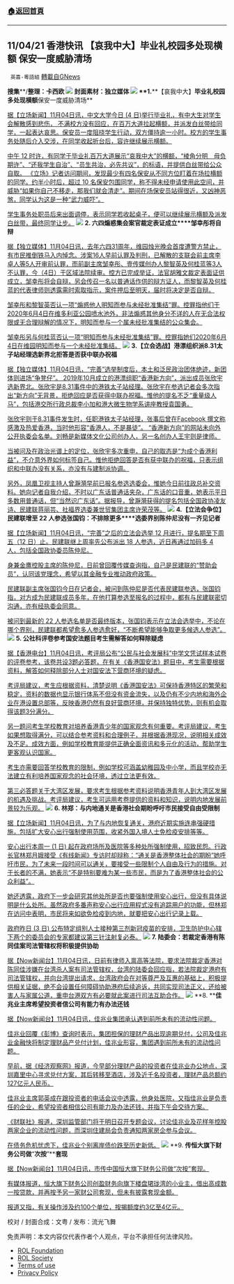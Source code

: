 ###  [:house:返回首頁](https://github.com/ourhimalayas/txt)
---


## 11/04/21 香港快讯 【哀我中大】毕业礼校园多处现横额 保安一度威胁清场
` 英喜-粵語組` [轉載自GNews](https://gnews.org/zh-hans/1638837/)

**搜集****/****整理：卡西欧**
![](https://assets.gnews.org/wp-content/uploads/2021/11/1104fenmian.jpg)
封面素材：独立媒体
![](https://assets.gnews.org/wp-content/uploads/2021/11/Screen-Shot-2021-11-04-at-10.28.49-AM.png)
**1.****【哀我中大】****毕业礼校园多处现横额****保安一度威胁清场**

[据【立场新闻】11月04日讯，中文大学今日 (4 日)举行毕业礼，有中大生对学生会解散感到悲伤， 不满校方没有回应，在百万大道拉起横额，并派发白丝带给同学，一起表达哀思。保安员一度阻挠学生行动，双方僵持逾一小时。校方的学生事务处随后介入交涉，在同学收起折台后，容许继续展示横额。](https://www.thestandnews.com/society/ab哀我中大-畢業禮校園多處現橫額-保安一度威脅清場)

[中午 12 时许，有同学于毕业礼百万大道展示“哀我中大”的横额，“棱角分明　毋负期许”、“还我学生自治”、“员生共治，必先共议”，的标语，并提供白丝带给公众自取。 《立场》记者访问期间，发现最少有四名保安从不同方位盯着在场拉横额的同学。约半小时后，超过 10 名保安包围同学，称不得未经申请使用此空间，并威胁“如果你自己不移走，那我们就会清走”。期间在场保安员站得很近，又凶神恶煞，同学认为这是一种“武力威吓”。](https://www.thestandnews.com/society/ab哀我中大-畢業禮校園多處現橫額-保安一度威脅清場)

[学生事务处职员后来出面调停，表示同学若收起桌子，便可以继续展示横额及派发白丝带，最终同学让步。](https://www.thestandnews.com/society/ab哀我中大-畢業禮校園多處現橫額-保安一度威脅清場)
![](https://assets.gnews.org/wp-content/uploads/2021/11/Screen-Shot-2021-11-04-at-10.28.49-AM.png)
**2. ****六四煽惑集会案****官裁定表证成立****邹幸彤将自辩**

[据【独立媒体】11月04日讯，去年六四31周年，维园烛光晚会首度遭警方禁止，有市民推倒铁马入内悼念。涉案16人早前认罪及判刑，已解散的支联会前主席李卓人等5人开审前认罪，而前副主席邹幸彤、壹传媒创办人黎智英及何桂蓝等3人不认罪，今（4日）于区域法院续审。控方已完成举证，法官胡雅文裁定表面证供成立，邹幸彤将会自辩，另会传召一名以普通话作供的辩方证人，而黎智英及何桂蓝的代表律师则透露需时索取指示，案件押后至明天，届时将决定是否自辩。](https://www.inmediahk.net/node/社運/六四煽惑集會案-官裁定表證成立-鄒幸彤將自辯)

[邹幸彤和黎智英否认一项“煽惑他人明知而参与未经批准集结”罪。控罪指他们于2020年6月4日在维多利亚公园喷水池外，非法煽惑其他身分不详的人在无合法权限或无合理辩解的情况下，明知而参与一个属未经批准集结的公众集会。](https://www.inmediahk.net/node/社運/六四煽惑集會案-官裁定表證成立-鄒幸彤將自辯)

[邹幸彤另与何桂蓝否认一项“明知而参与未经批准集结”罪。控罪指她们2020年6月4日在维园明知而参与一个未经批准集结。](https://www.inmediahk.net/node/社運/六四煽惑集會案-官裁定表證成立-鄒幸彤將自辯)
![](https://assets.gnews.org/wp-content/uploads/2021/11/Screen-Shot-2021-11-04-at-10.28.59-AM.png)
**3.****【立会选战】港漂组织派****8.31****太子站经理选新界北****拒答是否获中联办祝福**

[据【独立媒体】11月04日讯，“完善”选举制度后，本土和泛民政治团体绝迹，新团体则进场“争凳仔”。 2019年10月成立的港漂组职“香港新方向”，派出成员张欣宇选新界北。张欣宇是8.31事件中的港铁太子站经理。张欣宇在参选记者会多次指出“新方向”无背景，拒绝回应是否获得中联办祝福。惟他的提名不乏“重量级人马”，包括港交所行政总裁李小加和港大微生物学系讲座教授袁国勇。](https://www.inmediahk.net/node/政經/【立會選戰】港漂組織派831太子站經理選新界北-拒答是否獲中聯辦祝福)

[张欣宇则于8.31事件发生时，任职港铁太子站经理，张事后曾在Facebook 撰文称感激及热爱香港，当时他形容“香港人，不是暴徒”。 “香港新方向”的网站未向外公开执委会名单。刘畅是新媒体文化公司创办人，另一名创办人王宇则是律师。](https://www.inmediahk.net/node/政經/【立會選戰】港漂組織派831太子站經理選新界北-拒答是否獲中聯辦祝福)

[当被问及在政治光谱上的定位，张欣宇多次重申，自己的取态是“为成个香港利益”，不介意外界如何标签自己。惟他拒绝回答是否有获中联办的祝福，只表示组织和中联办没有关系，亦没有与建制派协调。](https://www.inmediahk.net/node/政經/【立會選戰】港漂組織派831太子站經理選新界北-拒答是否獲中聯辦祝福)

[另外，凤凰卫视主持人曾瀞漪早前已报名参选选委会，惟她今日前往政总补交资料。她向记者自我介绍，不时以广东话普通话夹杂，广东话的口音重，她表示平日多数用普通话，但“当然识广东话”。据报导，曾瀞漪获得的提名包括全国政协凌友诗、民建联蒋丽芸、社福界选委兼世贸集团主席许荣茂等。](https://www.inmediahk.net/node/政經/【立會選戰】港漂組織派831太子站經理選新界北-拒答是否獲中聯辦祝福)
![](https://assets.gnews.org/wp-content/uploads/2021/11/Screen-Shot-2021-11-04-at-10.29.06-AM.png)
**4.****【立法会争位】民建联增至**** 22 ****人参选****张国钧：不排除更多****选委界别陈仲尼没有一齐见记者**

[据【立场新闻】11月04日讯，“完善”之后的立法会选举 12 月进行，提名期至下周五（12 日）止。民建联继上周率先公布派出 18 人参选，近日再通过加码多 4 人，包括全国政协委员陈仲尼。](https://www.thestandnews.com/politics/立法會爭位民建聯增至-22-人參選-張國鈞不排除更多-選委界別陳仲尼無一齊見記者)

[身兼金鹰控股主席的陈仲尼，日前曾回覆传媒查询指，自己是民建联的“赞助会员”，认同该党理念，希望以其金融专业推动政府政策。](https://www.thestandnews.com/politics/立法會爭位民建聯增至-22-人參選-張國鈞不排除更多-選委界別陳仲尼無一齊見記者)

[民建联副主席张国钧今日在记者会，被问到陈仲尼是否代表民建联参选，张国钧指，对方成为民建联成员多年，在他打算参选至报名的过程中，都有与民建联密切沟通，亦有经执委会同意。](https://www.thestandnews.com/politics/立法會爭位民建聯增至-22-人參選-張國鈞不排除更多-選委界別陳仲尼無一齊見記者)

[被问到最新的 22 人参选名单是否最终版本，张国钧表示在立法会选举中，不论在哪个界别，民建联都希望愈多人参选愈好，“不断希望能够争取更多候选人参选”。](https://www.thestandnews.com/politics/立法會爭位民建聯增至-22-人參選-張國鈞不排除更多-選委界別陳仲尼無一齊見記者)
![](https://assets.gnews.org/wp-content/uploads/2021/11/Screen-Shot-2021-11-04-at-10.29.15-AM.png)
**5. ****公社科评卷参考国安法题目****考生需解答如何释除疑虑**

[据【香港电台】11月04日讯，考评局公布“公民与社会发展科”中学文凭试样本试卷的评卷参考，该卷共设3题必答题，在有关《香港国安法》题目中，考生需要根据资料，解答如何释除部分人士对国安法下营商环境的疑虑。](https://news.rthk.hk/rthk/ch/component/k2/1618384-20211104.htm?spTabChangeable=0)

[考评局建议，考生应根据资料，清楚说明《香港国安法》可保持香港特区的繁荣和稳定，资料的数据也显示银行体系不但没有资金流失，以及仍有不少内地和海外企业在港设置总部等，反映香港仍然有良好营商环境，并保持独特优势，则有机会取得该题3分满分。](https://news.rthk.hk/rthk/ch/component/k2/1618384-20211104.htm?spTabChangeable=0)

[另一题问考生学校教育对培养香港青少年的国家观念有何重要。考评局建议，考生如果想取得满分，可以结合参考资料和合理例子，并根据香港现况，说明相关成效及不足。成效方面，例如学校教育能提供正确全面资讯和多元化的活动，帮助学生更客观认识国家。](https://news.rthk.hk/rthk/ch/component/k2/1618384-20211104.htm?spTabChangeable=0)

[考生亦需要回答学校教育的限制，例如学校可涵盖幼稚园及中小学，而且学校亦无法建立有利培养国家观念的社会环境，透过立法更有效。](https://news.rthk.hk/rthk/ch/component/k2/1618384-20211104.htm?spTabChangeable=0)

[第三必答题关于大湾区发展，要求考生根据参考资料说明香港青年人到大湾区发展的机遇及挑战。考评局建议，考生可运用考卷提供的资料和知识，说明内地发展前景较为乐观。](https://news.rthk.hk/rthk/ch/component/k2/1618384-20211104.htm?spTabChangeable=0)
![](https://assets.gnews.org/wp-content/uploads/2021/11/Screen-Shot-2021-11-04-at-10.29.25-AM.png)
**6. ****林郑：与内地通关是香港社会期盼****呼吁市民接受自由受限制**

[据【立场新闻】11月04日讯，为了与内地恢复通关，港府近期实施连串强硬措施，包括扩大安心出行强制使用范围，收紧外国入境人士免检疫安排等等。](https://www.thestandnews.com/politics/林鄭與內地通關是香港社會期盼-呼籲市民接受自由受限制)

[安心出行本周一 (1 日) 起在政府场所及医院等多种处所强制使用，招致民怨。行政长官林郑月娥接受《有线新闻》专访时却辩称：“通关是香港整体社会的期盼”她呼吁市民，为了未来一段时间可以通关，要接受一些限制个人自由及行为的措施。对于长者的不满，她表示“不是特别要难为某一些市民，而是为了香港整体社会的公众利益”。](https://www.thestandnews.com/politics/林鄭與內地通關是香港社會期盼-呼籲市民接受自由受限制)

[她还透露，政府下一步会研究其他处所是否也要强制使用安心出行，但没有具体说明是什么处所。虽然政府多番声称安心出行应用程式没有追踪用户的功能，但林郑在访问中表明，市民将来如欲免检疫到内地，就要把安心出行记录上载。](https://www.thestandnews.com/politics/林鄭與內地通關是香港社會期盼-呼籲市民接受自由受限制)

[政府昨日 (3 日) 公布特定组别人士接种第三剂新冠疫苗的安排，卫生防护中心辖下两个的委员会的专家都建议第三针注射复必泰。](https://www.thestandnews.com/politics/林鄭與內地通關是香港社會期盼-呼籲市民接受自由受限制)
![](https://assets.gnews.org/wp-content/uploads/2021/11/Screen-Shot-2021-11-04-at-10.29.34-AM.png)
**7. ****陆委会：若裁定香港有陈同佳案司法管辖权****将积极提供协助**

[据【Now新闻台】11月04日讯，日前有律师入禀高等法院，要求法院裁定香港对陈同佳涉嫌在台湾杀人案有司法管辖权，台湾的陆委会回应指，若法院裁定港府有司法管辖权，并向台湾提出请求，台湾政府会在对等尊严及互惠的基础上，积极提供相关证据，绝不会设置任何障碍协助港府后续追诉，共同实现司法正义，还给被害人与家属公道，重申台港双方有必要就此案进行司法互助合作。](https://news.now.com/home/local/player?newsId=455629)
![](https://assets.gnews.org/wp-content/uploads/2021/11/Screen-Shot-2021-11-04-at-10.29.44-AM.png)
**8. ****佳兆业主席希望投资者信公司有能力有办法还钱**

[据【Now新闻台】11月04日讯，佳兆业集团承认遇到前所未有的流动性问题。](https://news.now.com/home/finance/player?newsId=455608)

[佳兆业回覆《彭博》查询时表示，集团担保的理财产品出现逾期兑付，公司及佳兆业金融快将制定理财品产兑付计划，佳兆业形容，集团遇到前所未有的流动性问题。](https://news.now.com/home/finance/player?newsId=455608)

[早前，据《经济观察网》报道，今早部分理财产品的投资者在佳兆业办公地点，深圳嘉里中心寻求兑付方案，其后转移至酒店，涉及近千名投资者，理财产品总额约127亿元人民币。](https://news.now.com/home/finance/player?newsId=455608)

[佳兆业主席郭英成在跟投资者的电话会议中透露，他身处医院，又指佳兆业是负责任的企业，希望投资者相信公司有能力及办法还钱，并指下午会交待方案。](https://news.now.com/home/finance/player?newsId=455608)

[《财联社》报道，深圳监管部门将于明日召开专题会议，讨论佳兆业及花样年控股两家企业的流动性问题，而深圳住建局会负责通知两家房企参与会议。](https://news.now.com/home/finance/player?newsId=455608)

[在债务危机忧虑下，佳兆业个别离岸债价跌至历史新低。](https://news.now.com/home/finance/player?newsId=455608)
![](https://assets.gnews.org/wp-content/uploads/2021/11/Screen-Shot-2021-11-04-at-10.29.56-AM.png)
**9. ****传恒大旗下财务公司做****“****次按****”****套现**

[据【Now新闻台】11月04日讯，市传中国恒大旗下财务公司做“次按”套现。](https://news.now.com/home/finance/player?newsId=455588)

[有媒体报道，恒大旗下财务公司创盈财务向旗下楼盘珺珑湾的小业主，借出高成数一按贷款，并再按予另一家财公司套现，但未有披露套现金额。](https://news.now.com/home/finance/player?newsId=455588)

[报道又指，有关操作涉及约100个单位，按揭额度约3亿至4亿元。](https://news.now.com/home/finance/player?newsId=455588)

校对 / 封面合成：文粤 / 发布：流光飞舞

 

免责声明：本文内容仅代表作者个人观点，平台不承担任何法律风险。

- [ROL Foundation](https://rolfoundation.org/)
- [ROL Society](https://rolsociety.org/)
- [Terms of use](https://gnews.org/terms-of-use-3/)
- [Privacy Policy](https://gnews.org/privacy-policy/)
